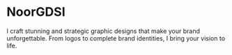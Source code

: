 # NoorGDSI
I craft stunning and strategic graphic designs that make your brand unforgettable. From logos to complete brand identities, I bring your vision to life. 

